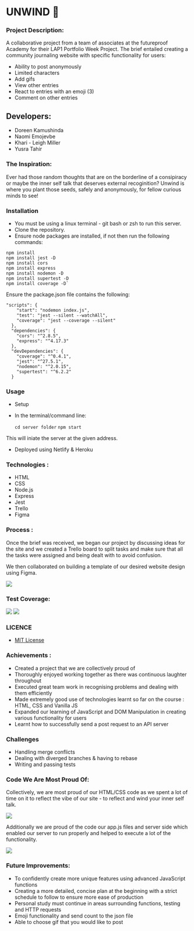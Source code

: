# UNWIND 📖

### Project Description:

A collaborative project from a team of associates at the futureproof Academy for their LAP1 Portfolio Week Project. The brief entailed creating a community journaling website with specific functionality for users:

- Ability to post anonymously
- Limited characters
- Add gifs
- View other entries
- React to entries with an emoji (3)
- Comment on other entries

## Developers:

- Doreen Kamushinda
- Naomi Emojevbe
- Khari - Leigh Miller
- Yusra Tahir

### The Inspiration:

Ever had those random thoughts that are on the borderline of a consipiracy or maybe the inner self talk that deserves external recoginition? Unwind is where you plant those seeds, safely and anonymously, for fellow curious minds to see!


### Installation

- You must be using a linux terminal - git bash or zsh to run this server.
- Clone the repository.
- Ensure node packages are installed, if not then run the following commands:

```
npm install
npm install jest -D
npm install cors
npm install express
npm install nodemon -D
npm install supertest -D
npm install coverage -D`

```

Ensure the package.json file contains the following:

```
"scripts": {
    "start": "nodemon index.js",
    "test": "jest --silent --watchAll",
    "coverage": "jest --coverage --silent"
  },
  "dependencies": {
    "cors": "^2.8.5",
    "express": "^4.17.3"
  },
  "devDependencies": {
    "coverage": "^0.4.1",
    "jest": "^27.5.1",
    "nodemon": "^2.0.15",
    "supertest": "^6.2.2"
  }
```

### Usage

- Setup
- In the terminal/command line:

  `cd server folder`
  `npm start`

This will iniate the server at the given address.

- Deployed using Netlify & Heroku

### Technologies :

- HTML
- CSS
- Node.js
- Express
- Jest
- Trello
- Figma

### Process :

Once the brief was received, we began our project by discussing ideas for the site and we created a Trello board to split tasks and make sure that all the tasks were assigned and being dealt with to avoid confusion.

We then collaborated on building a template of our desired website design using Figma.

![](/homePage.png)

### Test Coverage: 

![](/scriptTest.png)
![](/appTest.png)

### LICENCE

- [MIT License](https://opensource.org/licenses/mit-license.php)

### Achievements :

- Created a project that we are collectively proud of
- Thoroughly enjoyed working together as there was continuous laughter throughout
- Executed great team work in recognising problems and dealing with them efficiently
- Made extremely good use of technologies learnt so far on the course : HTML, CSS and Vanilla JS
- Expanded our learning of JavaScript and DOM Manipulation in creating various functionality for users
- Learnt how to successfully send a post request to an API server

### Challenges

- Handling merge conflicts
- Dealing with diverged branches & having to rebase
- Writing and passing tests

### Code We Are Most Proud Of: 

Collectively, we are most proud of our HTML/CSS code as we spent a lot of time on it to reflect the vibe of our site - to reflect and wind your inner self talk. 

![](/styling.png)

Additionally we are proud of the code our app.js files and server side which enabled our server to run properly and helped to execute a lot of the functionality.

![](/appJScode.png)

### Future Improvements:

- To confidently create more unique features using advanced JavaScript functions
- Creating a more detailed, concise plan at the beginning with a strict schedule to follow to ensure more ease of production
- Personal study must continue in areas surrounding functions, testing and HTTP requests
- Emoji functionality and send count to the json file
- Able to choose gif that you would like to post

